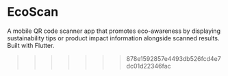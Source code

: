 
# EcoScan
A mobile QR code scanner app that promotes eco-awareness by displaying sustainability tips or product impact information alongside scanned results. Built with Flutter.
>>>>>>> 878e1592857e4493db526fcd4e7dc01d22346fac
